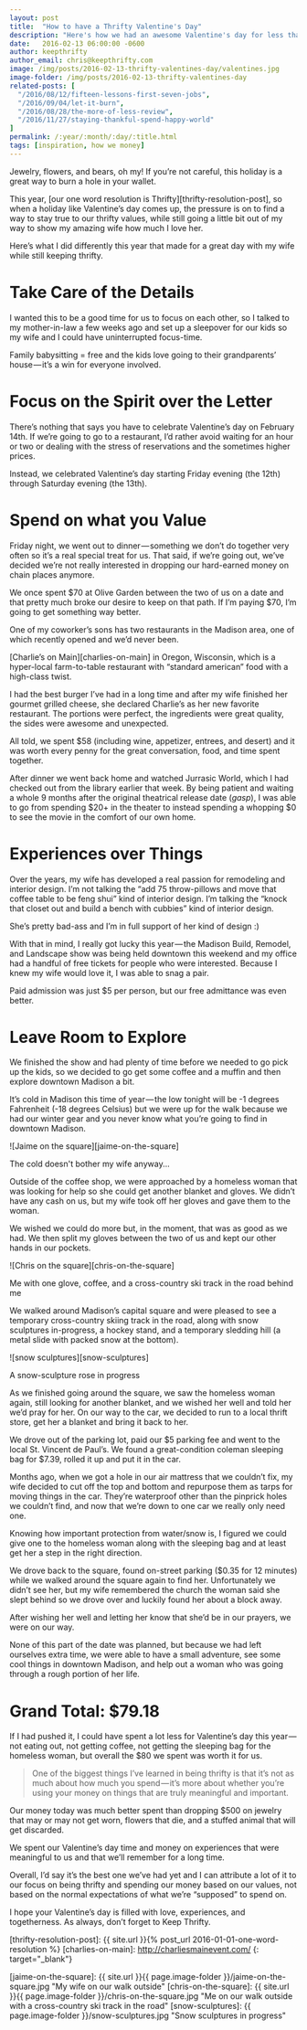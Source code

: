 ```yaml
---
layout: post
title:  "How to have a Thrifty Valentine's Day"
description: "Here's how we had an awesome Valentine's day for less than $100"
date:   2016-02-13 06:00:00 -0600
author: keepthrifty
author_email: chris@keepthrifty.com
image: /img/posts/2016-02-13-thrifty-valentines-day/valentines.jpg
image-folder: /img/posts/2016-02-13-thrifty-valentines-day
related-posts: [
  "/2016/08/12/fifteen-lessons-first-seven-jobs",
  "/2016/09/04/let-it-burn",
  "/2016/08/28/the-more-of-less-review",
  "/2016/11/27/staying-thankful-spend-happy-world"
]
permalink: /:year/:month/:day/:title.html
tags: [inspiration, how we money]
---
```


Jewelry, flowers, and bears, oh my! If you’re not careful, this holiday is a great way to burn a hole in your wallet.

This year, [our one word resolution is Thrifty][thrifty-resolution-post], so when a holiday like Valentine’s day comes up, the pressure is on to find a way to stay true to our thrifty values, while still going a little bit out of my way to show my amazing wife how much I love her.

Here’s what I did differently this year that made for a great day with my wife while still keeping thrifty.

# Take Care of the Details #

I wanted this to be a good time for us to focus on each other, so I talked to my mother-in-law a few weeks ago and set up a sleepover for our kids so my wife and I could have uninterrupted focus-time.

Family babysitting = free and the kids love going to their grandparents’ house — it’s a win for everyone involved.

# Focus on the Spirit over the Letter #

There’s nothing that says you have to celebrate Valentine’s day on February 14th. If we’re going to go to a restaurant, I’d rather avoid waiting for an hour or two or dealing with the stress of reservations and the sometimes higher prices.

Instead, we celebrated Valentine’s day starting Friday evening (the 12th) through Saturday evening (the 13th).

# Spend on what you Value #

Friday night, we went out to dinner — something we don’t do together very often so it’s a real special treat for us. That said, if we’re going out, we’ve decided we’re not really interested in dropping our hard-earned money on chain places anymore.

We once spent $70 at Olive Garden between the two of us on a date and that pretty much broke our desire to keep on that path. If I’m paying $70, I’m going to get something way better.

One of my coworker’s sons has two restaurants in the Madison area, one of which recently opened and we’d never been.

[Charlie’s on Main][charlies-on-main] in Oregon, Wisconsin, which is a hyper-local farm-to-table restaurant with “standard american” food with a high-class twist.

I had the best burger I’ve had in a long time and after my wife finished her gourmet grilled cheese, she declared Charlie’s as her new favorite restaurant. The portions were perfect, the ingredients were great quality, the sides were awesome and unexpected.

All told, we spent $58 (including wine, appetizer, entrees, and desert) and it was worth every penny for the great conversation, food, and time spent together.

After dinner we went back home and watched Jurrasic World, which I had checked out from the library earlier that week. By being patient and waiting a whole 9 months after the original theatrical release date (_gasp_), I was able to go from spending $20+ in the theater to instead spending a whopping $0 to see the movie in the comfort of our own home.

# Experiences over Things #

Over the years, my wife has developed a real passion for remodeling and interior design. I’m not talking the “add 75 throw-pillows and move that coffee table to be feng shui” kind of interior design. I’m talking the “knock that closet out and build a bench with cubbies” kind of interior design.

She’s pretty bad-ass and I’m in full support of her kind of design :)

With that in mind, I really got lucky this year — the Madison Build, Remodel, and Landscape show was being held downtown this weekend and my office had a handful of free tickets for people who were interested. Because I knew my wife would love it, I was able to snag a pair.

Paid admission was just $5 per person, but our free admittance was even better.

# Leave Room to Explore #

We finished the show and had plenty of time before we needed to go pick up the kids, so we decided to go get some coffee and a muffin and then explore downtown Madison a bit.

It’s cold in Madison this time of year — the low tonight will be -1 degrees Fahrenheit (-18 degrees Celsius) but we were up for the walk because we had our winter gear and you never know what you’re going to find in downtown Madison.

![Jaime on the square][jaime-on-the-square]
<div class="image-caption">The cold doesn't bother my wife anyway...</div>

Outside of the coffee shop, we were approached by a homeless woman that was looking for help so she could get another blanket and gloves. We didn’t have any cash on us, but my wife took off her gloves and gave them to the woman.

We wished we could do more but, in the moment, that was as good as we had. We then split my gloves between the two of us and kept our other hands in our pockets.

![Chris on the square][chris-on-the-square]
<div class="image-caption">Me with one glove, coffee, and a cross-country ski track in the road behind me</div>

We walked around Madison’s capital square and were pleased to see a temporary cross-country skiing track in the road, along with snow sculptures in-progress, a hockey stand, and a temporary sledding hill (a metal slide with packed snow at the bottom).

![snow sculptures][snow-sculptures]
<div class="image-caption">A snow-sculpture rose in progress</div>

As we finished going around the square, we saw the homeless woman again, still looking for another blanket, and we wished her well and told her we’d pray for her. On our way to the car, we decided to run to a local thrift store, get her a blanket and bring it back to her.

We drove out of the parking lot, paid our $5 parking fee and went to the local St. Vincent de Paul’s.  We found a great-condition coleman sleeping bag for $7.39, rolled it up and put it in the car.

Months ago, when we got a hole in our air mattress that we couldn’t fix, my wife decided to cut off the top and bottom and repurpose them as tarps for moving things in the car. They’re waterproof other than the pinprick holes we couldn’t find, and now that we’re down to one car we really only need one.

Knowing how important protection from water/snow is, I figured we could give one to the homeless woman along with the sleeping bag and at least get her a step in the right direction.

We drove back to the square, found on-street parking ($0.35 for 12 minutes) while we walked around the square again to find her. Unfortunately we didn’t see her, but my wife remembered the church the woman said she slept behind so we drove over and luckily found her about a block away.

After wishing her well and letting her know that she’d be in our prayers, we were on our way.

None of this part of the date was planned, but because we had left ourselves extra time, we were able to have a small adventure, see some cool things in downtown Madison, and help out a woman who was going through a rough portion of her life.

# Grand Total: $79.18 #

If I had pushed it, I could have spent a lot less for Valentine’s day this year — not eating out, not getting coffee, not getting the sleeping bag for the homeless woman, but overall the $80 we spent was worth it for us.

> One of the biggest things I’ve learned in being thrifty is that it’s not as much about how much you spend — it’s more about whether you’re using your money on things that are truly meaningful and important.

Our money today was much better spent than dropping $500 on jewelry that may or may not get worn, flowers that die, and a stuffed animal that will get discarded.

We spent our Valentine’s day time and money on experiences that were meaningful to us and that we’ll remember for a long time.

Overall, I’d say it’s the best one we’ve had yet and I can attribute a lot of it to our focus on being thrifty and spending our money based on our values, not based on the normal expectations of what we’re “supposed” to spend on.

I hope your Valentine’s day is filled with love, experiences, and togetherness. As always, don’t forget to Keep Thrifty.

[thrifty-resolution-post]: {{ site.url }}{% post_url 2016-01-01-one-word-resolution %}
[charlies-on-main]: http://charliesmainevent.com/
{: target="_blank"}

[jaime-on-the-square]: {{ site.url }}{{ page.image-folder }}/jaime-on-the-square.jpg "My wife on our walk outside"
[chris-on-the-square]: {{ site.url }}{{ page.image-folder }}/chris-on-the-square.jpg "Me on our walk outside with a cross-country ski track in the road"
[snow-sculptures]: {{ page.image-folder }}/snow-sculptures.jpg "Snow sculptures in progress"
